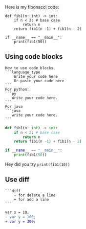 Here is my fibonacci code:
    
    def fib1(n: int) -> int:
        if n < 2: # base case
            return n
        return fib1(n -1) + fib1(n - 2)

    if __name__ == "__main__":
        print(fib1(50))
## Using code blocks
    How to use code blocks
    ```language_type
        Write your code here
        Or paste your code here
    ```
    For python:
    ```py
       Write your code here.
    ```
    For java
    ```java
       write your code here.
    ```

```py
def fib1(n: int) -> int:
    if n < 2: # base case
        return n
    return fib1(n -1) + fib1(n - 2)

if __name__ == "__main__":
    print(fib1(50))
```

Hey did you try `print(fib1(10))`

## Use diff
    ```diff
        - for delete a line
        + for add a line
    ```

```diff
var x = 10;
- var y = 100;
+ var y = 300;

```